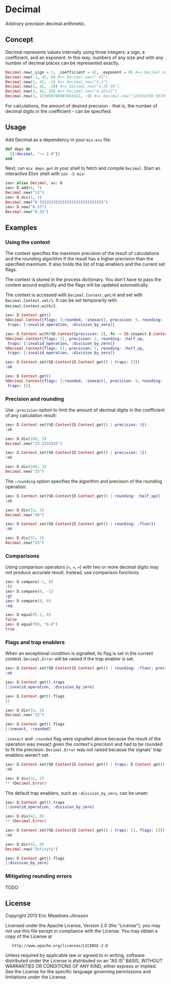 # Decimal

Arbitrary precision decimal arithmetic.

## Concept

Decimal represents values internally using three integers: a sign, a coefficient, and an exponent.
In this way, numbers of any size and with any number of decimal places can be represented exactly.

```elixir
Decimal.new(_sign = 1, _coefficient = 42, _exponent = 0) #=> Decimal.new("42")
Decimal.new(-1, 42, 0) #=> Decimal.new("-42")
Decimal.new(1, 42, -1) #=> Decimal.new("4.2")
Decimal.new(1, 42, -20) #=> Decimal.new("4.2E-19")
Decimal.new(1, 42, 20) #=> Decimal.new("4.2E+21")
Decimal.new(1, 123456789987654321, -9) #=> Decimal.new("123456789.987654321")
```

For calculations, the amount of desired precision - that is, the number of
decimal digits in the coefficient - can be specified.

## Usage

Add Decimal as a dependency in your `mix.exs` file:

```elixir
def deps do
  [{:decimal, "~> 2.0"}]
end
```

Next, run `mix deps.get` in your shell to fetch and compile `Decimal`. Start an
interactive Elixir shell with `iex -S mix`:

```elixir
iex> alias Decimal, as: D
iex> D.add(6, 7)
Decimal.new("13")
iex> D.div(1, 3)
Decimal.new("0.3333333333333333333333333333")
iex> D.new("0.33")
Decimal.new("0.33")
```

## Examples

### Using the context

The context specifies the maximum precision of the result of calculations and
the rounding algorithm if the result has a higher precision than the specified
maximum. It also holds the list of trap enablers and the current set
flags.

The context is stored in the process dictionary. You don't have to pass the
context around explicitly and the flags will be updated automatically.

The context is accessed with `Decimal.Context.get/0` and set with
`Decimal.Context.set/1`. It can be set temporarily with
`Decimal.Context.with/2`.

```elixir
iex> D.Context.get()
%Decimal.Context{flags: [:rounded, :inexact], precision: 9, rounding: :half_up,
 traps: [:invalid_operation, :division_by_zero]}

iex> D.Context.with(%D.Context{precision: 2}, fn -> IO.inspect D.Context.get() end)
%Decimal.Context{flags: [], precision: 2, rounding: :half_up,
 traps: [:invalid_operation, :division_by_zero]}
%Decimal.Context{flags: [], precision: 2, rounding: :half_up,
 traps: [:invalid_operation, :division_by_zero]}

iex> D.Context.set(%D.Context{D.Context.get() | traps: []})
:ok

iex> D.Context.get()
%Decimal.Context{flags: [:rounded, :inexact], precision: 9, rounding: :half_up,
 traps: []}
```

### Precision and rounding

Use `:precision` option to limit the amount of decimal digits in the
coefficient of any calculation result:

```elixir
iex> D.Context.set(%D.Context{D.Context.get() | precision: 9})
:ok

iex> D.div(100, 3)
Decimal.new("33.3333333")

iex> D.Context.set(%D.Context{D.Context.get() | precision: 2})
:ok

iex> D.div(100, 3)
Decimal.new("33")
```

The `:rounding` option specifies the algorithm and precision of the rounding
operation:

```elixir
iex> D.Context.set(%D.Context{D.Context.get() | rounding: :half_up})
:ok

iex> D.div(31, 2)
Decimal.new("16")

iex> D.Context.set(%D.Context{D.Context.get() | rounding: :floor})
:ok

iex> D.div(31, 2)
Decimal.new("15")
```

### Comparisons

Using comparison operators (`<`, `=`, `>`) with two or more decimal digits may
not produce accurate result. Instead, use comparison functions.

```elixir
iex> D.compare(-1, 0)
:lt
iex> D.compare(0, -1)
:gt
iex> D.compare(0, 0)
:eq

iex> D.equal?(-1, 0)
false
iex> D.equal?(0, "0.0")
true
```

### Flags and trap enablers

When an exceptional condition is signalled, its flag is set in the current
context. `Decimal.Error` will be raised if the trap enabler is set.

```elixir
iex> D.Context.set(%D.Context{D.Context.get() | rounding: :floor, precision: 2})
:ok

iex> D.Context.get().traps
[:invalid_operation, :division_by_zero]

iex> D.Context.get().flags
[]

iex> D.div(31, 2)
Decimal.new("15")

iex> D.Context.get().flags
[:inexact, :rounded]
```

`:inexact` and `:rounded` flag were signalled above because the result of the
operation was inexact given the context's precision and had to be rounded to
fit the precision. `Decimal.Error` was not raised because the signals' trap
enablers weren't set.

```elixir
iex> D.Context.set(%D.Context{D.Context.get() | traps: D.Context.get().traps ++ [:inexact]})
:ok

iex> D.div(31, 2)
** (Decimal.Error)
```

The default trap enablers, such as `:division_by_zero`, can be unset:

```elixir
iex> D.Context.get().traps
[:invalid_operation, :division_by_zero]

iex> D.div(42, 0)
** (Decimal.Error)

iex> D.Context.set(%D.Context{D.Context.get() | traps: [], flags: []})
:ok

iex> D.div(42, 0)
Decimal.new("Infinity")

iex> D.Context.get().flags
[:division_by_zero]
```

### Mitigating rounding errors

TODO

## License

   Copyright 2013 Eric Meadows-Jönsson

   Licensed under the Apache License, Version 2.0 (the "License");
   you may not use this file except in compliance with the License.
   You may obtain a copy of the License at

       http://www.apache.org/licenses/LICENSE-2.0

   Unless required by applicable law or agreed to in writing, software
   distributed under the License is distributed on an "AS IS" BASIS,
   WITHOUT WARRANTIES OR CONDITIONS OF ANY KIND, either express or implied.
   See the License for the specific language governing permissions and
   limitations under the License.
